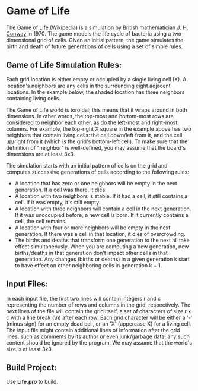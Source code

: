 # Game of Life

The Game of Life ([Wikipedia](https://en.wikipedia.org/wiki/Conway's_Game_of_Life)) is a simulation by British mathematician [J. H. Conway](http://conwaylife.com/) in 1970. The game models the life cycle of bacteria using a two-dimensional grid of cells. Given an initial pattern, the game simulates the birth and death of future generations of cells using a set of simple rules.

## Game of Life Simulation Rules:
Each grid location is either empty or occupied by a single living cell (X). A location's neighbors are any cells in the surrounding eight adjacent locations. In the example below, the shaded location has three neighbors containing living cells.

The Game of Life world is toroidal; this means that it wraps around in both dimensions. In other words, the top-most and bottom-most rows are considered to neighbor each other, as do the left-most and right-most columns. For example, the top-right X square in the example above has two neighbors that contain living cells: the cell down/left from it, and the cell up/right from it (which is the grid's bottom-left cell). To make sure that the definition of "neighbor" is well-defined, you may assume that the board's dimensions are at least 3x3.

The simulation starts with an initial pattern of cells on the grid and computes successive generations of cells according to the following rules:

* A location that has zero or one neighbors will be empty in the next generation. If a cell was there, it dies.
* A location with two neighbors is stable. If it had a cell, it still contains a cell. If it was empty, it's still empty.
* A location with three neighbors will contain a cell in the next generation. If it was unoccupied before, a new cell is born. If it currently contains a cell, the cell remains.
* A location with four or more neighbors will be empty in the next generation. If there was a cell in that location, it dies of overcrowding.
* The births and deaths that transform one generation to the next all take effect simultaneously. When you are computing a new generation, new births/deaths in that generation don't impact other cells in that generation. Any changes (births or deaths) in a given generation k start to have effect on other neighboring cells in generation k + 1.

## Input Files:
In each input file, the first two lines will contain integers r and c representing the number of rows and columns in the grid, respectively. The next lines of the file will contain the grid itself, a set of characters of size r x c with a line break (\n) after each row. Each grid character will be either a '-' (minus sign) for an empty dead cell, or an 'X' (uppercase X) for a living cell. The input file might contain additional lines of information after the grid lines, such as comments by its author or even junk/garbage data; any such content should be ignored by the program. We may assume that the world's size is at least 3x3.

## Build Project:
Use **Life.pro** to build.
